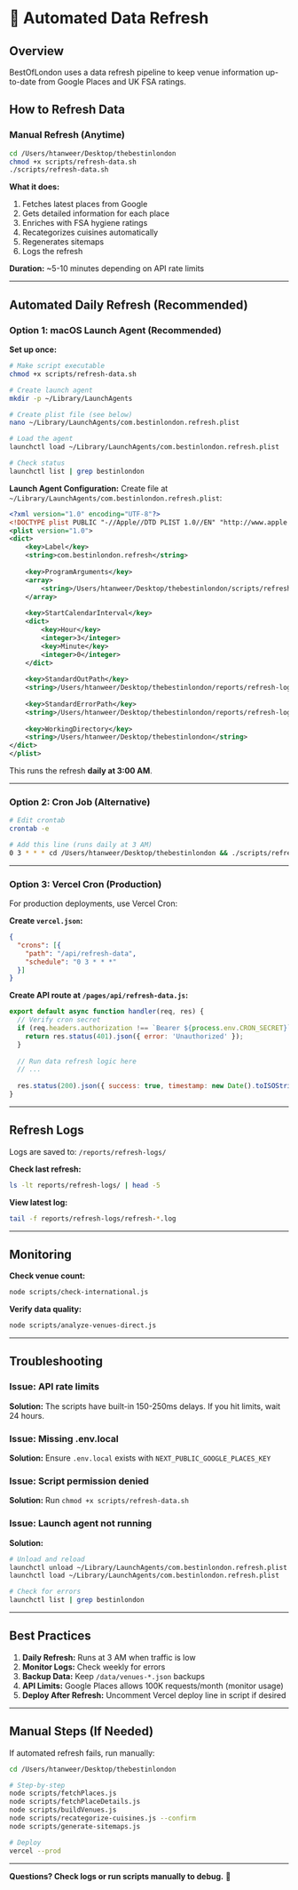 # 📅 Automated Data Refresh

## Overview
BestOfLondon uses a data refresh pipeline to keep venue information up-to-date from Google Places and UK FSA ratings.

## How to Refresh Data

### Manual Refresh (Anytime)
```bash
cd /Users/htanweer/Desktop/thebestinlondon
chmod +x scripts/refresh-data.sh
./scripts/refresh-data.sh
```

**What it does:**
1. Fetches latest places from Google
2. Gets detailed information for each place
3. Enriches with FSA hygiene ratings
4. Recategorizes cuisines automatically
5. Regenerates sitemaps
6. Logs the refresh

**Duration:** ~5-10 minutes depending on API rate limits

---

## Automated Daily Refresh (Recommended)

### Option 1: macOS Launch Agent (Recommended)

**Set up once:**
```bash
# Make script executable
chmod +x scripts/refresh-data.sh

# Create launch agent
mkdir -p ~/Library/LaunchAgents

# Create plist file (see below)
nano ~/Library/LaunchAgents/com.bestinlondon.refresh.plist

# Load the agent
launchctl load ~/Library/LaunchAgents/com.bestinlondon.refresh.plist

# Check status
launchctl list | grep bestinlondon
```

**Launch Agent Configuration:**
Create file at `~/Library/LaunchAgents/com.bestinlondon.refresh.plist`:

```xml
<?xml version="1.0" encoding="UTF-8"?>
<!DOCTYPE plist PUBLIC "-//Apple//DTD PLIST 1.0//EN" "http://www.apple.com/DTDs/PropertyList-1.0.dtd">
<plist version="1.0">
<dict>
    <key>Label</key>
    <string>com.bestinlondon.refresh</string>
    
    <key>ProgramArguments</key>
    <array>
        <string>/Users/htanweer/Desktop/thebestinlondon/scripts/refresh-data.sh</string>
    </array>
    
    <key>StartCalendarInterval</key>
    <dict>
        <key>Hour</key>
        <integer>3</integer>
        <key>Minute</key>
        <integer>0</integer>
    </dict>
    
    <key>StandardOutPath</key>
    <string>/Users/htanweer/Desktop/thebestinlondon/reports/refresh-logs/stdout.log</string>
    
    <key>StandardErrorPath</key>
    <string>/Users/htanweer/Desktop/thebestinlondon/reports/refresh-logs/stderr.log</string>
    
    <key>WorkingDirectory</key>
    <string>/Users/htanweer/Desktop/thebestinlondon</string>
</dict>
</plist>
```

This runs the refresh **daily at 3:00 AM**.

---

### Option 2: Cron Job (Alternative)

```bash
# Edit crontab
crontab -e

# Add this line (runs daily at 3 AM)
0 3 * * * cd /Users/htanweer/Desktop/thebestinlondon && ./scripts/refresh-data.sh >> reports/refresh-logs/cron.log 2>&1
```

---

### Option 3: Vercel Cron (Production)

For production deployments, use Vercel Cron:

**Create `vercel.json`:**
```json
{
  "crons": [{
    "path": "/api/refresh-data",
    "schedule": "0 3 * * *"
  }]
}
```

**Create API route at `/pages/api/refresh-data.js`:**
```javascript
export default async function handler(req, res) {
  // Verify cron secret
  if (req.headers.authorization !== `Bearer ${process.env.CRON_SECRET}`) {
    return res.status(401).json({ error: 'Unauthorized' });
  }
  
  // Run data refresh logic here
  // ...
  
  res.status(200).json({ success: true, timestamp: new Date().toISOString() });
}
```

---

## Refresh Logs

Logs are saved to: `/reports/refresh-logs/`

**Check last refresh:**
```bash
ls -lt reports/refresh-logs/ | head -5
```

**View latest log:**
```bash
tail -f reports/refresh-logs/refresh-*.log
```

---

## Monitoring

**Check venue count:**
```bash
node scripts/check-international.js
```

**Verify data quality:**
```bash
node scripts/analyze-venues-direct.js
```

---

## Troubleshooting

### Issue: API rate limits
**Solution:** The scripts have built-in 150-250ms delays. If you hit limits, wait 24 hours.

### Issue: Missing .env.local
**Solution:** Ensure `.env.local` exists with `NEXT_PUBLIC_GOOGLE_PLACES_KEY`

### Issue: Script permission denied
**Solution:** Run `chmod +x scripts/refresh-data.sh`

### Issue: Launch agent not running
**Solution:**
```bash
# Unload and reload
launchctl unload ~/Library/LaunchAgents/com.bestinlondon.refresh.plist
launchctl load ~/Library/LaunchAgents/com.bestinlondon.refresh.plist

# Check for errors
launchctl list | grep bestinlondon
```

---

## Best Practices

1. **Daily Refresh:** Runs at 3 AM when traffic is low
2. **Monitor Logs:** Check weekly for errors
3. **Backup Data:** Keep `/data/venues-*.json` backups
4. **API Limits:** Google Places allows 100K requests/month (monitor usage)
5. **Deploy After Refresh:** Uncomment Vercel deploy line in script if desired

---

## Manual Steps (If Needed)

If automated refresh fails, run manually:

```bash
cd /Users/htanweer/Desktop/thebestinlondon

# Step-by-step
node scripts/fetchPlaces.js
node scripts/fetchPlaceDetails.js  
node scripts/buildVenues.js
node scripts/recategorize-cuisines.js --confirm
node scripts/generate-sitemaps.js

# Deploy
vercel --prod
```

---

**Questions? Check logs or run scripts manually to debug.** 🔧
